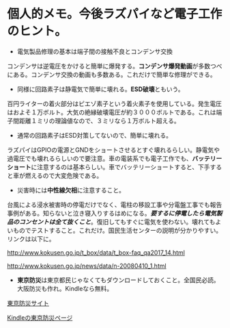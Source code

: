 # 個人的メモ。今後ラズパイなど電子工作のヒント。

- 電気製品修理の基本は端子間の接触不良とコンデンサ交換

コンデンサは逆電圧をかけると簡単に爆発する。**コンデンサ爆発動画**が多数つべにある。コンデンサ交換の動画も多数ある。これだけで簡単な修理ができる。

- 同様に回路素子は静電気で簡単に壊れる。**ESD破壊**ともいう。

百円ライターの着火部分はピエゾ素子という着火素子を使用している。発生電圧はおよそ１万ボルト。大気の絶縁破壊電圧が約３０００ボルトである。これは端子間距離１ミリの理論値なので、３ミリなら１万ボルト超える。

- 通常の回路素子はESD対策してないので、簡単に壊れる。

ラズパイはGPIOの電源とGNDをショートさせるとすぐ壊れるらしい。静電気や過電圧でも壊れるらしいので要注意。車の電装系でも電子工作でも、**バッテリーショート**に注意するのは基本らしい。車でバッテリーショートすると、下手すると車が燃えるので大変危険である。

- 災害時には**中性線欠相**に注意すること。

台風による浸水被害時の停電だけでなく、電柱の移設工事や分電盤工事でも報告事例がある。知らないと泣き寝入りするはめになる。***要するに停電したら電気製品のコンセントは全て抜くこと***。復旧してもすぐに電気を使わない。壊れてもよいものでテストすること。これだけ。国民生活センターの説明が分かりやすい。リンクは以下に。

<http://www.kokusen.go.jp/t_box/data/t_box-faq_qa2017_14.html>

<http://www.kokusen.go.jp/news/data/n-20080410_1.html>

- **東京防災**は東京都民じゃなくてもダウンロードしておくこと。全国民必読。大阪防災も作れ。Kindleなら無料。

[東京防災サイト](https://www.bousai.metro.tokyo.lg.jp/)

[Kindleの東京防災ページ](https://www.amazon.co.jp/%E6%9D%B1%E4%BA%AC%E9%98%B2%E7%81%BD-%E6%9D%B1%E4%BA%AC%E9%83%BD%E7%B7%8F%E5%8B%99%E5%B1%80%E7%B7%8F%E5%90%88%E9%98%B2%E7%81%BD%E9%83%A8%E9%98%B2%E7%81%BD%E7%AE%A1%E7%90%86%E8%AA%B2-ebook/dp/B01DJ6KDUS)

